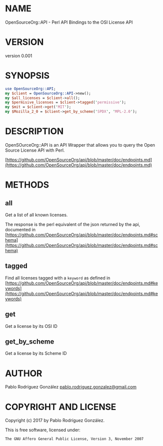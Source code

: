 # NAME

OpenSourceOrg::API - Perl API Bindings to the OSI License API 

# VERSION

version 0.001

# SYNOPSIS

```perl
use OpenSourceOrg::API;
my $client = OpenSourceOrg::API->new();
my $all_licenses = $client->all();
my $permisive_licenses = $client->tagged('permissive');
my $mit = $client->get('MIT');
my $Mozilla_2_0 = $client->get_by_scheme('SPDX', 'MPL-2.0');
```

# DESCRIPTION

OpenSOurceOrg::API is an API Wrapper that allows you to query the Open Source License API with Perl.

[https://github.com/OpenSourceOrg/api/blob/master/doc/endpoints.md](https://github.com/OpenSourceOrg/api/blob/master/doc/endpoints.md)

# METHODS

## all

Get a list of all known licenses. 

The response is the perl equivalent of the json returned by the api,
documented in [https://github.com/OpenSourceOrg/api/blob/master/doc/endpoints.md#schema](https://github.com/OpenSourceOrg/api/blob/master/doc/endpoints.md#schema)

## tagged

Find all licenses tagged with a `keyword` as defined in 
[https://github.com/OpenSourceOrg/api/blob/master/doc/endpoints.md#keywords](https://github.com/OpenSourceOrg/api/blob/master/doc/endpoints.md#keywords)

## get

Get a license by its OSI ID

## get\_by\_scheme

Get a license by its Scheme ID

# AUTHOR

Pablo Rodríguez González <pablo.rodriguez.gonzalez@gmail.com>

# COPYRIGHT AND LICENSE

Copyright (c) 2017 by Pablo Rodríguez González.

This is free software, licensed under:

```
The GNU Affero General Public License, Version 3, November 2007
```
